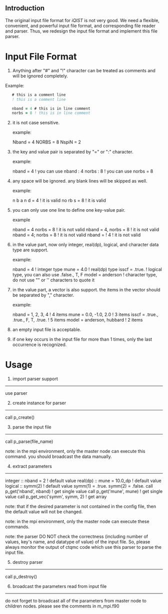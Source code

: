 ## Introduction

The original input file format for *iQIST* is not very good. We need a flexible, convenient, and powerful input file format, and corresponding file reader and parser. Thus, we redesign the input file format and implement this file parser.

# Input File Format

1. Anything after "#" and "!" character can be treated as comments and will be ignored completely.

Example:

```fortran
   # this is a comment line
   ! this is a comment line

   nband = 4 # this is in line comment
   norbs = 8 ! this is in line comment
```

2. it is not case sensitive.

   example:

   Nband = 4
   NORBS = 8
   NspiN = 2

3. the key and value pair is separated by "=" or ":" character.

   example:

   nband = 4 ! you can use nband : 4
   norbs : 8 ! you can use norbs = 8

4. any space will be ignored. any blank lines will be skipped as well.

   example:

   n b a n d = 4 ! it is valid
   no   rb s = 8 ! it is valid

5. you can only use one line to define one key-value pair.

   example

   nband = 4 norbs = 8  ! it is not valid
   nband = 4, norbs = 8 ! it is not valid
   nband = 4; norbs = 8 ! it is not valid
   nband =              !
   4                    ! it is not valid

6. in the value part, now only integer, real(dp), logical, and character
   data type are support.

   example:

   nband = 4        ! integer type
   mune  = 4.0      ! real(dp) type
   isscf = .true.   ! logical type, you can also use .false., T, F
   model = anderson ! character type, do not use "" or '' characters to quote it

7. in the value part, a vector is also support. the items in the vector
   should be separated by "," character.

   example:

   nband = 1, 2, 3, 4                   ! 4 items
   mune = 0.0, -1.0, 2.0                ! 3 items
   isscf = .true., .true., F, T, .true. ! 5 items
   model = anderson, hubbard            ! 2 items

8. an empty input file is acceptable.

9. if one key occurs in the input file for more than 1 times, only the
   last occurrence is recognized.

Usage
=====

1. import parser support
------------------------

use parser

2. create instance for parser
-----------------------------

call p_create()

3. parse the input file
-----------------------

call p_parse(file_name)

note: in the mpi environment, only the master node can execute this
command. you should broadcast the data manually.

4. extract parameters
---------------------

integer :: nband = 2            ! default value
real(dp) :: mune = 10.0_dp      ! default value
logical :: symm(2)              ! default value
symm(1) = .true.
symm(2) = .false.
call p_get('nband', nband)      ! get single value
call p_get('mune', mune)        ! get single value
call p_get_vec('symm', symm, 2) ! get array

note: that if the desired parameter is not contained in the config file,
then the default value will not be changed.

note: in the mpi environment, only the master node can execute these
commands.

note: the parser DO NOT check the correctness (including number of
values, key's name, and datatype of value) of the input file. So, please
always monitor the output of ctqmc code which use this parser to parse
the input file.

5. destroy parser
-----------------

call p_destroy()

6. broadcast the parameters read from input file
------------------------------------------------

do not forget to broadcast all of the parameters from master node to
children nodes. please see the comments in m_mpi.f90


